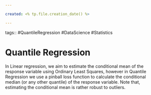 ```yaml
---

created: <% tp.file.creation_date() %>

---
```

tags:: #QuantileRegression #DataScience #Statistics 

# Quantile Regression

In Linear regression, we aim to estimate the conditional mean of the response variable using Ordinary Least Squares, however in Quantile Regression we use a pinball loss function to calculate the conditional median (or any other quantile) of the response variable. Note that, estimating the conditional mean is rather robust to outliers.

